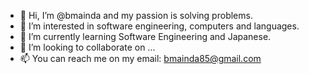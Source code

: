 - 👋 Hi, I’m @bmainda and my passion is solving problems.
- 👀 I’m interested in software engineering, computers and languages.
- 🌱 I’m currently learning Software Engineering and Japanese.
- 💞️ I’m looking to collaborate on ...
- 📫 You can reach me on my email: bmainda85@gmail.com

<!---
bmainda/bmainda is a ✨ special ✨ repository because its `README.md` (this file) appears on your GitHub profile.
You can click the Preview link to take a look at your changes.
--->
